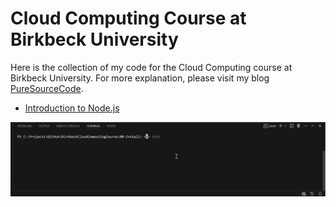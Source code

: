 # Cloud Computing Course at Birkbeck University

Here is the collection of my code for the Cloud Computing course at Birkbeck University. For more explanation, please visit my blog [PureSourceCode](https://puresourcecode.com/).

- [Introduction to Node.js](https://puresourcecode.com/tools/node-js/introduction-to-node-js/)

![Introduction to Node.js](https://github.com/erossini/BirkbeckCloudComputingCourse/blob/main/images/Nodejs1.gif)
